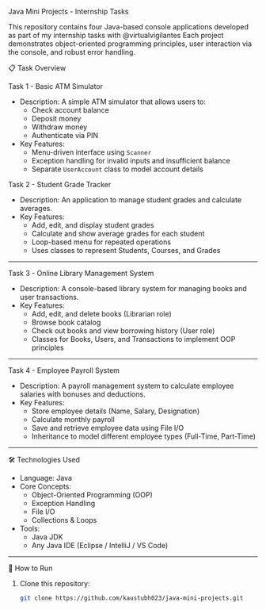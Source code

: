  Java Mini Projects - Internship Tasks

This repository contains four Java-based console applications developed as part of my internship tasks with @virtualvigilantes
Each project demonstrates object-oriented programming principles, user interaction via the console, and robust error handling.



 📋 Task Overview

Task 1 - Basic ATM Simulator
- Description:
  A simple ATM simulator that allows users to:
  - Check account balance  
  - Deposit money  
  - Withdraw money  
  - Authenticate via PIN  
- Key Features: 
  - Menu-driven interface using `Scanner`  
  - Exception handling for invalid inputs and insufficient balance  
  - Separate `UserAccount` class to model account details  



Task 2 - Student Grade Tracker
- Description: 
  An application to manage student grades and calculate averages.  
- Key Features:  
  - Add, edit, and display student grades  
  - Calculate and show average grades for each student  
  - Loop-based menu for repeated operations  
  - Uses classes to represent Students, Courses, and Grades  

---

Task 3 - Online Library Management System
- Description:
  A console-based library system for managing books and user transactions.  
- Key Features:  
  - Add, edit, and delete books (Librarian role)  
  - Browse book catalog  
  - Check out books and view borrowing history (User role)  
  - Classes for Books, Users, and Transactions to implement OOP principles  

---

Task 4 - Employee Payroll System
- Description:
  A payroll management system to calculate employee salaries with bonuses and deductions.  
- Key Features: 
  - Store employee details (Name, Salary, Designation)  
  - Calculate monthly payroll  
  - Save and retrieve employee data using File I/O  
  - Inheritance to model different employee types (Full-Time, Part-Time)  

---

 🛠️ Technologies Used
- Language: Java  
- Core Concepts:
  - Object-Oriented Programming (OOP)  
  - Exception Handling  
  - File I/O  
  - Collections & Loops  
- Tools:
  - Java JDK  
  - Any Java IDE (Eclipse / IntelliJ / VS Code)  

---

 🚀 How to Run
1. Clone this repository:
   ```bash
   git clone https://github.com/kaustubh023/java-mini-projects.git
